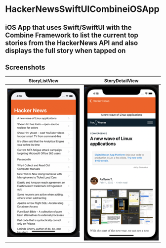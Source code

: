 # HackerNewsSwiftUICombineiOSApp

## iOS App that uses Swift/SwiftUI with the Combine Framework to list the current top stories from the HackerNews API and also displays the full story when tapped on

## Screenshots

| StoryListView | StoryDetailView | 
| --------------------------  | --------------- | 
 | ![StoryListView.png](Screenshots/StoryListView.png) | ![StoryDetailView.png](Screenshots/StoryDetailView.png) 

